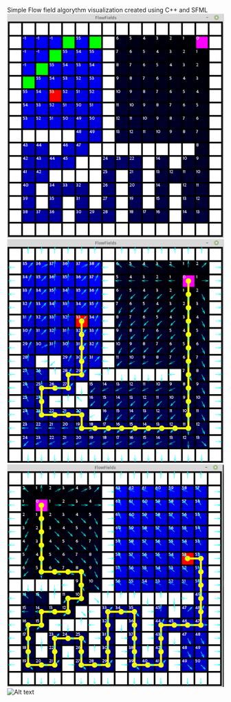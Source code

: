 Simple Flow field algorythm visualization created using C++ and SFML
![Alt text](snapshot0.png?raw=true "Screenshot")
![Alt text](snapshot1.png?raw=true "Screenshot")
![Alt text](snapshot2.png?raw=true "Screenshot")
![Alt text](snapshot3.png?raw=true "Screenshot")

